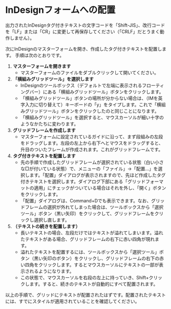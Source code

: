 # InDesignフォームへの配置

出力されたInDesignタグ付きテキストの文字コードを「Shift-JIS」、改行コードを「LF」または「CR」に変更して再保存してください（「CRLF」だとうまく動作しません）。

次にInDesignのマスターフォームを開き、作成したタグ付きテキストを配置します。
手順は次のとおりです。

1. **マスターフォームを開きます**
    * マスターフォームのファイルをダブルクリックして開いてください。
2. **「横組みグリッドツール」を選択します**
    * InDesignのツールボックス（デフォルトで左端に表示されるフローティングバー）にある「横組みグリッドツール」ボタンをクリックします。
    * 「横組みグリッドツール」ボタンの場所が分からない場合は、（IMを英字入力に切り替えて）キーボードの「y」をタイプします。これで「横組みグリッドツール」ボタンをクリックしたのと同じことになります。
    * 「横組みグリッドツール」を選択すると、マウスカーソルが細い十字のようなかたちに変わります。
3. **グリッドフレームを作成します**
    * マスターフォームに設定されているガイドに沿って、まず段組みの左段をドラッグします。左段の左上から右下へとマウスをドラッグすると、升目のついたフレームが作成されます。これがグリッドフレームです。
4. **タグ付きテキストを配置します**
    * 先の手順で作成したグリッドフレームが選択されている状態（白い小さな□が付いている状態）で、メニューの「ファイル」→「配置...」を選択します。「配置」ダイアログが表示されますので、先ほど作成したタグ付きテキストを選択します。ダイアログ下部にある「グリッドフォーマットの適用」にチェックがついている場合はそれを外し、「開く」ボタンをクリックします。
    * 「配置」ダイアログは、Command+Dでも表示できます。なお、グリッドフレームの選択が外れてしまった場合は、ツールボックスから「選択ツール」ボタン（黒い矢印）をクリックして、グリッドフレームをクリックし選択し直します。
5. **（テキストの続きを配置します）**
    * 長いテキストの場合、左段だけではテキストが溢れてしまいます。溢れたテキストがある場合、グリッドフレームの右下に赤い四角が現れます。
    * 溢れたテキストを配置するには、ツールボックスから「選択ツール」ボタン（黒い矢印のボタン）をクリックし、グリッドフレームの右下の赤い四角をクリックします。するとマウスカーソルにテキストの一部が表示されるようになります。
    * この状態で、マウスカーソルを右段の左上に持っていき、Shift+クリックします。すると、続きのテキストが自動的にすべて配置されます。

以上の手順で、グリッドにテキストが配置されたはずです。配置されたテキストには、すでにスタイルが適用されていることを確認してください。